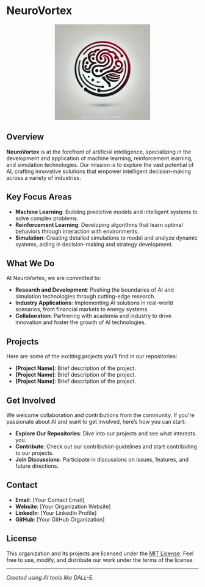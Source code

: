 # NeuroVortex

<p align="center">
  <img src="images/logo.jpg" alt="NeuroVortex Logo" width="250" height="250">
</p>

## Overview

**NeuroVortex** is at the forefront of artificial intelligence, specializing in the development and application of machine learning, reinforcement learning, and simulation technologies. Our mission is to explore the vast potential of AI, crafting innovative solutions that empower intelligent decision-making across a variety of industries.

## Key Focus Areas

- **Machine Learning**: Building predictive models and intelligent systems to solve complex problems.
- **Reinforcement Learning**: Developing algorithms that learn optimal behaviors through interaction with environments.
- **Simulation**: Creating detailed simulations to model and analyze dynamic systems, aiding in decision-making and strategy development.

## What We Do

At NeuroVortex, we are committed to:

- **Research and Development**: Pushing the boundaries of AI and simulation technologies through cutting-edge research.
- **Industry Applications**: Implementing AI solutions in real-world scenarios, from financial markets to energy systems.
- **Collaboration**: Partnering with academia and industry to drive innovation and foster the growth of AI technologies.

## Projects

Here are some of the exciting projects you’ll find in our repositories:

- **[Project Name]**: Brief description of the project.
- **[Project Name]**: Brief description of the project.
- **[Project Name]**: Brief description of the project.

## Get Involved

We welcome collaboration and contributions from the community. If you're passionate about AI and want to get involved, here’s how you can start:

- **Explore Our Repositories**: Dive into our projects and see what interests you.
- **Contribute**: Check out our contribution guidelines and start contributing to our projects.
- **Join Discussions**: Participate in discussions on issues, features, and future directions.

## Contact

- **Email**: [Your Contact Email]
- **Website**: [Your Organization Website]
- **LinkedIn**: [Your LinkedIn Profile]
- **GitHub**: [Your GitHub Organization]

## License

This organization and its projects are licensed under the [MIT License](LICENSE). Feel free to use, modify, and distribute our work under the terms of the license.

---

*Created using AI tools like DALL-E.*
